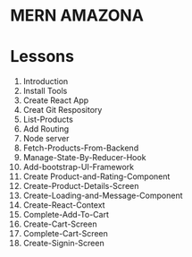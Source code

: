 # MERN AMAZONA

# Lessons

1. Introduction
2. Install Tools
3. Create React App
4. Creat Git Respository
5. List-Products
6. Add Routing
7. Node server
8. Fetch-Products-From-Backend
9. Manage-State-By-Reducer-Hook
10. Add-bootstrap-UI-Framework
11. Create Product-and-Rating-Component
12. Create-Product-Details-Screen
13. Create-Loading-and-Message-Component
14. Create-React-Context
15. Complete-Add-To-Cart
16. Create-Cart-Screen
17. Complete-Cart-Screen
18. Create-Signin-Screen
